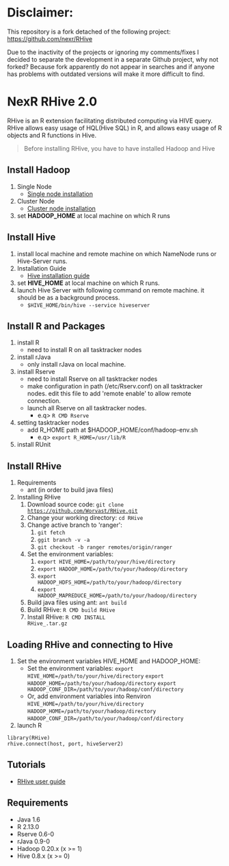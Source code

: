 Disclaimer:
================

This repository is a fork detached of the following project: https://github.com/nexr/RHive


Due to the inactivity of the projects or ignoring my comments/fixes I decided to separate the development in a separate Github project, why not forked? Because fork apparently do not appear in searches and if anyone has problems with outdated versions will make it more difficult to find.

NexR RHive 2.0
================

  RHive is an R extension facilitating distributed computing via HIVE query.
  RHive allows easy usage of HQL(Hive SQL) in R, and allows easy usage of R objects and R functions in Hive.

> Before installing RHive, you have to have installed Hadoop and Hive

## Install Hadoop
1. Single Node
    - [Single node installation](http://hadoop.apache.org/docs/current/hadoop-project-dist/hadoop-common/SingleCluster.html)
2. Cluster Node
    - [Cluster node installation](http://hadoop.apache.org/docs/current/hadoop-project-dist/hadoop-common/ClusterSetup.html)
3. set **HADOOP_HOME** at local machine on which R runs

## Install Hive
1. install local machine and remote machine on which NameNode runs or Hive-Server runs.
2. Installation Guide 
    - [Hive installation guide](https://cwiki.apache.org/confluence/display/Hive/GettingStarted#GettingStarted-InstallationandConfiguration)
3. set **HIVE_HOME** at local machine on which R runs.
4. launch Hive Server with following command on remote machine. it should be as a background process.
    - <code>$HIVE_HOME/bin/hive --service hiveserver</code>

## Install R and Packages
1. install R
    - need to install R on all tasktracker nodes
2. install rJava
    - only install rJava on local machine.
3. install Rserve
    - need to install Rserve on all tasktracker nodes
    - make configuration in path (/etc/Rserv.conf) on all tasktracker nodes.
         edit this file to add 'remote enable' to allow remote connection.
    - launch all Rserve on all tasktracker nodes.
        - e.q> <code>R CMD Rserve</code>
4. setting tasktracker nodes
    - add R_HOME path at $HADOOP_HOME/conf/hadoop-env.sh
        - e.q> <code>export R_HOME=/usr/lib/R</code>
5. install RUnit

## Install RHive
1. Requirements
    - ant (in order to build java files)
2. Installing RHive
    1. Download source code: <code>git clone https://github.com/Worvast/RHive.git</code>
    2. Change your working directory: <code>cd RHive</code> 
    3. Change active branch to 'ranger':  
        1. <code>git fetch</code>  
        2. <code>ggit branch -v -a</code>   
        3. <code>git checkout -b ranger remotes/origin/ranger</code>   
    4. Set the environment variables:  
        1. <code>export HIVE_HOME=/path/to/your/hive/directory</code>  
        2. <code>export HADOOP_HOME=/path/to/your/hadoop/directory</code>  
        3. <code>export HADOOP_HDFS_HOME=/path/to/your/hadoop/directory</code> 
        4. <code>export HADOOP_MAPREDUCE_HOME=/path/to/your/hadoop/directory</code> 
    5. Build java files using ant: <code>ant build</code>  
    6. Build RHive: <code>R CMD build RHive</code>
    7. Install RHive: <code>R CMD INSTALL RHive_<VERSION>.tar.gz</code>

## Loading RHive and connecting to Hive
1. Set the environment variables HIVE_HOME and HADOOP_HOME:
    - Set the environment variables:
        <code>export HIVE_HOME=/path/to/your/hive/directory</code>
        <code>export HADOOP_HOME=/path/to/your/hadoop/directory</code>
        <code>export HADOOP_CONF_DIR=/path/to/your/hadoop/conf/directory</code>
    - Or, add environment variables into Renviron
        <code>HIVE_HOME=/path/to/your/hive/directory</code>
        <code>HADOOP_HOME=/path/to/your/hadoop/directory</code>
        <code>HADOOP_CONF_DIR=/path/to/your/hadoop/conf/directory</code>
2. launch R
<pre><code>library(RHive)
rhive.connect(host, port, hiveServer2)</code></pre>
  
## Tutorials
- [RHive user guide](https://github.com/nexr/RHive/wiki/User-Guide)

## Requirements
- Java 1.6
- R 2.13.0
- Rserve 0.6-0
- rJava 0.9-0
- Hadoop 0.20.x (x >= 1)
- Hive 0.8.x (x >= 0)
